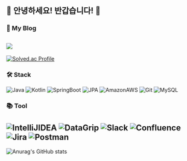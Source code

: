 ## 👋 안녕하세요! 반갑습니다! 👋

### 📂 My Blog
<a href="https://dmin.notion.site/Dmin-Home-78fb0097ab3347c18431533fc05b1a15" target="_blank"><img src="https://img.shields.io/badge/Notion-000000?style=flat-square&logo=notion&logoColor=white"/></a>
---
[![Solved.ac Profile](http://mazassumnida.wtf/api/v2/generate_badge?boj=d_min3)](https://solved.ac/백준아이디/)

### 🛠 Stack
![Java](https://img.shields.io/badge/Java-007396.svg?&style=for-the-badge&logo=Java&logoColor=white)
![Kotlin](https://img.shields.io/badge/Kotlin-7F52FF.svg?&style=for-the-badge&logo=Kotlin&logoColor=white)
![SpringBoot](https://img.shields.io/badge/SpringBoot-6DB33F.svg?&style=for-the-badge&logo=SpringBoot&logoColor=white)
![JPA](https://img.shields.io/badge/JPA-09A3D5.svg?&style=for-the-badge&logo=JPA&logoColor=white)
![AmazonAWS](https://img.shields.io/badge/AWS-232F3E.svg?&style=for-the-badge&logo=AmazonAWS&logoColor=white)
![Git](https://img.shields.io/badge/Git-F05032.svg?&style=for-the-badge&logo=Git&logoColor=white)
![MySQL](https://img.shields.io/badge/MySQL-4479A1.svg?&style=for-the-badge&logo=MySQL&logoColor=white)

### 📚 Tool
![IntelliJIDEA](https://img.shields.io/badge/IntelliJ-000000.svg?&style=for-the-badge&logo=IntelliJIDEA&logoColor=white)
![DataGrip](https://img.shields.io/badge/DataGrip-000000.svg?&style=for-the-badge&logo=DataGrip&logoColor=white)
![Slack](https://img.shields.io/badge/Slack-4A154B.svg?&style=for-the-badge&logo=Slack&logoColor=white)
![Confluence](https://img.shields.io/badge/Confluence-172B4D.svg?&style=for-the-badge&logo=Confluence&logoColor=white)
![Jira](https://img.shields.io/badge/Jira-0052CC.svg?&style=for-the-badge&logo=Jira&logoColor=white)
![Postman](https://img.shields.io/badge/Postman-FF6C37.svg?&style=for-the-badge&logo=Postman&logoColor=white)
---
<!-- ![Top Langs](https://github-readme-stats.vercel.app/api/top-langs/?username=Dmin3&layout=compact&theme=dracula) -->
![Anurag's GitHub stats](https://github-readme-stats.vercel.app/api?username=Dmin3&show_icons=true&theme=dracula)
